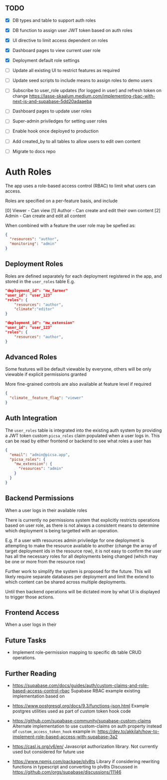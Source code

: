 ## TODO

- [x] DB types and table to support auth roles
- [x] DB function to assign user JWT token based on auth roles
- [x] UI directive to limit access dependent on roles
- [x] Dashboard pages to view current user role
- [x] Deployment default role settings

- [ ] Update all existing UI to restrict features as required
- [ ] Update seed scripts to include means to assign roles to demo users
- [ ] Subscribe to user_role updates (for logged in user) and refresh token on change
      https://lasse-skaalum.medium.com/implementing-rbac-with-next-js-and-supabase-5dd20adaaeba
- [ ] Dashboard pages to update user roles
- [ ] Super-admin priviledges for setting user roles
- [ ] Enable hook once deployed to production
- [ ] Add created_by to all tables to allow users to edit own content
- [ ] Migrate to docs repo

# Auth Roles

The app uses a role-based access control (RBAC) to limit what users can access.

Roles are specified on a per-feature basis, and include

[0] Viewer - Can view
[1] Author - Can create and edit their own content
[2] Admin - Can create and edit all content

When combined with a feature the user role may be spefied as:

```json
{
  "resources": "author",
  "monitoring": "admin"
}
```

## Deployment Roles

Roles are defined separately for each deployment registered in the app, and stored in the `user_roles` table
E.g.

```json
"deployment_id": "mw_farmer"
"user_id": "user_123"
"roles": {
    "resources": "author",
    "climate":"editor"
}
```

```json
"deployment_id": "mw_extension"
"user_id": "user_123"
"roles": {
    "resources": "author",
}
```

## Advanced Roles

Some features will be default viewable by everyone, others will be only viewable if explicit permissions granted

More fine-grained controls are also available at feature level if required

```json
{
  "climate__feature_flag": "viewer"
}
```

## Auth Integration

The `user_roles` table is integrated into the existing auth system by providing a JWT token custom `picsa_roles` claim populated when a user logs in. This can be read by either frontend or backend to see what roles a user has

```json
{
  "email": "admin@picsa.app",
  "picsa_roles": {
    "mw_extension": {
      "resources": "admin"
    }
  }
}
```

## Backend Permissions

When a user logs in their available roles

There is currently no permissions system that explicitly restricts operations based on user role, as there is not always a consistent means to determine which deployment is being targetted with an operation.

E.g. If a user with resources admin priviledge for one deployment is attempting to make the resource available to another (change the array of target deployment ids in the resource row), it is not easy to confirm the user has all the necessary roles for all deployments being changed (which may be one or more from the resource row)

Further work to simplify the system is proposed for the future. This will likely require separate databases per deployment and limit the extend to which content can be shared across multiple deployments.

Until then backend operations will be dictated more by what UI is displayed to trigger those actions.

## Frontend Access

When a user logs in their

## Future Tasks

- Implement role-permission mapping to specific db table CRUD operations.

## Further Reading

- https://supabase.com/docs/guides/auth/custom-claims-and-role-based-access-control-rbac
  Supabase RBAC example existing implementation based on

- https://www.postgresql.org/docs/9.3/functions-json.html
  Example postgres utilities used as part of custom token hook code

- https://github.com/supabase-community/supabase-custom-claims
  Alternate implementation to use custom-claims on auth property instead of `custom_access_token_hook`
  example in: https://dev.to/akkilah/how-to-implement-role-based-access-with-supabase-3a2

- https://casl.js.org/v6/en/
  Javascript authorization library. Not currently used but considered for future use

- https://www.npmjs.com/package/plv8ts
  Library if considering rewriting functions in typescript and converting to plv8ts
  Discussed in https://github.com/orgs/supabase/discussions/11146
